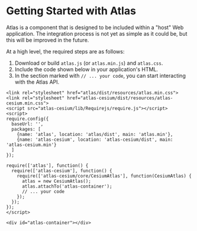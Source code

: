 # Getting Started with Atlas

Atlas is a component that is designed to be included within a "host" Web application. The
integration process is not yet as simple as it could be, but this will be improved in the future.

At a high level, the required steps are as follows:

1. Download or build `atlas.js` (or `atlas.min.js`) and `atlas.css`.
2. Include the code shown below in your application's HTML.
3. In the section marked with `// ... your code`, you can start interacting with the Atlas API.

```
<link rel="stylesheet" href="atlas/dist/resources/atlas.min.css">
<link rel="stylesheet" href="atlas-cesium/dist/resources/atlas-cesium.min.css">
<script src="atlas-cesium/lib/Requirejs/require.js"></script>
<script>
require.config({
  baseUrl: '',
  packages: [
    {name: 'atlas', location: 'atlas/dist', main: 'atlas.min'},
    {name: 'atlas-cesium', location: 'atlas-cesium/dist', main: 'atlas-cesium.min'}
  ]
});

require(['atlas'], function() {
  require(['atlas-cesium'], function() {
    require(['atlas-cesium/core/CesiumAtlas'], function(CesiumAtlas) {
      atlas = new CesiumAtlas();
      atlas.attachTo('atlas-container');
      // ... your code
    });
  });
});
</script>

<div id="atlas-container"></div>
```
